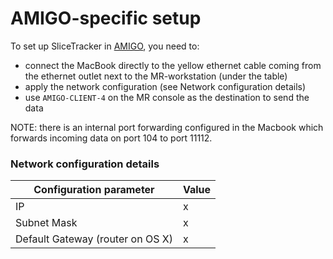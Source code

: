 # AMIGO-specific setup

To set up SliceTracker in [AMIGO](http://www.brighamandwomens.org/research/amigo/default.aspx), you need to:

* connect the MacBook directly to the yellow ethernet cable coming from the ethernet outlet next to the MR-workstation \(under the table\)
* apply the network configuration \(see Network configuration details\)
* use `AMIGO-CLIENT-4` on the MR console as the destination to send the data

NOTE: there is an internal port forwarding configured in the Macbook which forwards incoming data on port 104 to port 11112.

### Network configuration details

| Configuration parameter | Value |
| --- | --- |
| IP | x |
| Subnet Mask | x |
| Default Gateway \(router on OS X\) | x |



